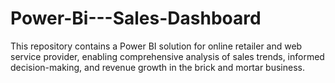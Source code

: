 # Power-Bi---Sales-Dashboard
This repository contains a Power BI solution for online retailer and web service provider, enabling comprehensive analysis of sales trends, informed decision-making, and revenue growth in the brick and mortar business.
